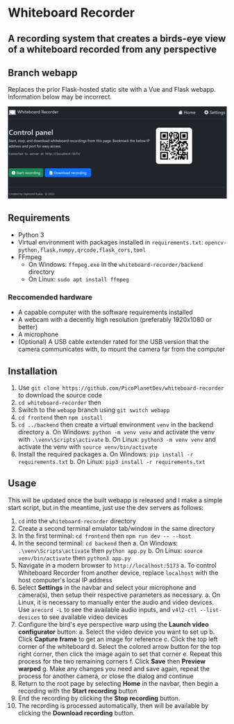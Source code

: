 # Whiteboard Recorder

## A recording system that creates a birds-eye view of a whiteboard recorded from any perspective

## Branch webapp

Replaces the prior Flask-hosted static site with a Vue and Flask webapp. Information below may be incorrect.

![Screenshot of the homepage of Whiteboard Recorder](https://raw.githubusercontent.com/PicoPlanetDev/whiteboard-recorder/webapp/screenshots/homepage.png)

## Requirements

- Python 3
- Virtual environment with packages installed in `requirements.txt`: `opencv-python,flask,numpy,qrcode,flask_cors,toml`
- FFmpeg
  - On Windows: `ffmpeg.exe` in the `whiteboard-recorder/backend` directory
  - On Linux: `sudo apt install ffmpeg`

### Reccomended hardware

- A capable computer with the software requirements installed
- A webcam with a decently high resolution (preferably 1920x1080 or better)
- A microphone
- (Optional) A USB cable extender rated for the USB version that the camera communicates with, to mount the camera far from the computer

## Installation

1. Use `git clone https://github.com/PicoPlanetDev/whiteboard-recorder` to download the source code
2. `cd whiteboard-recorder` then
3. Switch to the `webapp` branch using `git switch webapp`
4. `cd frontend` then `npm install`
5. `cd ../backend` then create a virtual environment `venv` in the backend directory
    a. On Windows: `python -m venv venv` and activate the venv with `.\venv\Scripts\activate`
    b. On Linux: `python3 -m venv venv` and activate the venv with `source venv/bin/activate`
6. Install the required packages
  a. On Windows: `pip install -r requirements.txt`
  b. On Linux: `pip3 install -r requirements.txt`

## Usage

This will be updated once the built webapp is released and I make a simple start script, but in the meantime, just use the dev servers as follows:

1. `cd` into the `whiteboard-recorder` directory
2. Create a second terminal emulator tab/window in the same directory
3. In the first terminal: `cd frontend` then `npm run dev -- --host`
4. In the second terminal: `cd backend` then
  a. On Windows: `.\venv\Scripts\activate` then `python app.py`
  b. On Linux: `source venv/bin/activate` then `python3 app.py`
5. Navigate in a modern browser to `http://localhost:5173`
  a. To control Whiteboard Recorder from another device, replace `localhost` with the host computer's local IP address
6. Select **Settings** in the navbar and select your microphone and camera(s), then setup their respective parameters as necessary.
  a. On Linux, it is necessary to manually enter the audio and video devices. Use `arecord -L` to see the available audio inputs, and `v4l2-ctl --list-devices` to see available video devices
7. Configure the bird's eye perspective warp using the **Launch video configurator** button:
  a. Select the video device you want to set up
  b. Click **Capture frame** to get an image for reference
  c. Click the top left corner of the whiteboard
  d. Select the colored arrow button for the top right corner, then click the image again to set that corner
  e. Repeat this process for the two remaining corners
  f. Click **Save** then **Preview warped**
  g. Make any changes you need and save again, repeat the process for another camera, or close the dialog and continue
8. Return to the root page by selecting **Home** in the navbar, then begin a recording with the **Start recording** button
9. End the recording by clicking the **Stop recording** button.
10. The recording is processed automatically, then will be available by clicking the **Download recording** button.

